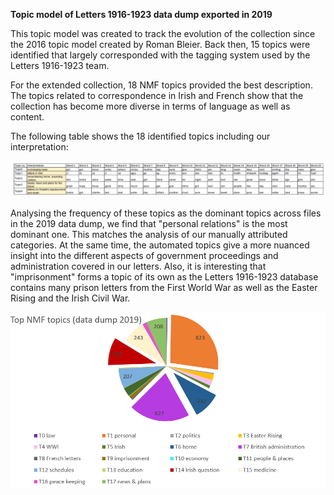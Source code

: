 **Topic model of Letters 1916-1923 data dump exported in 2019**

This topic model was created to track the evolution of the collection since the 2016 topic model created by Roman Bleier. Back then, 15 topics were identified that largely corresponded with the tagging system used by the Letters 1916-1923 team.

For the extended collection, 18 NMF topics provided the best description. The topics related to correspondence in Irish and French show that the collection has become more diverse in terms of language as well as content. 

The following table shows the 18 identified topics including our interpretation:

<img src="Daly_5 topics_table of words.png" alt="5 topics in Daly letters" target="_blank">

Analysing the frequency of these topics as the dominant topics across files in the 2019 data dump, we find that "personal relations" is the most dominant one. This matches the analysis of our manually attributed categories. At the same time, the automated topics give a more nuanced insight into the different aspects of government proceedings and administration covered in our letters. Also, it is interesting that "imprisonment" forms a topic of its own as the Letters 1916-1923 database contains many prison letters from the First World War as well as the Easter Rising and the Irish Civil War.

<img src="Top NMF topics_full data dump 2019.png" alt="5 topics in Daly letters" target="_blank">

